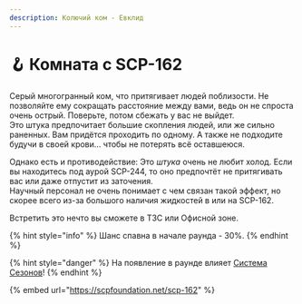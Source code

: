 ```yaml
---
description: Колючий ком - Евклид
---
```


# 🪝 Комната с SCP-162

Серый многогранный ком, что притягивает людей поблизости. Не позволяйте ему сокращать расстояние между вами, ведь он не спроста очень острый. Поверьте, потом сбежать у вас не выйдет.\
Это штука предпочитает большие скопления людей, или же сильно раненных. Вам придётся проходить по одному. А также не подходите будучи в своей крови... чтобы не потерять всё оставшеюся.

Однако есть и противодействие: Это _штука_ очень не любит холод. Если вы находитесь под аурой SCP-244, то оно предпочтёт не притягивать вас или даже отпустит из заточения.\
Научный персонал не очень понимает с чем связан такой эффект, но скорее всего из-за большого наличия жидкостей в или на SCP-162.

Встретить это нечто вы сможете в ТЗС или Офисной зоне.

{% hint style="info" %}
Шанс спавна в начале раунда - 30%.
{% endhint %}

{% hint style="danger" %}
На появление в раунде влияет [Система Сезонов](../server-systems/seasons-system.md)!
{% endhint %}

{% embed url="https://scpfoundation.net/scp-162" %}
